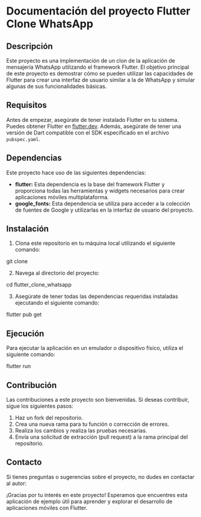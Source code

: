 # Documentación del proyecto Flutter Clone WhatsApp

## Descripción
Este proyecto es una implementación de un clon de la aplicación de mensajería WhatsApp utilizando el framework Flutter. El objetivo principal de este proyecto es demostrar cómo se pueden utilizar las capacidades de Flutter para crear una interfaz de usuario similar a la de WhatsApp y simular algunas de sus funcionalidades básicas.

## Requisitos
Antes de empezar, asegúrate de tener instalado Flutter en tu sistema. Puedes obtener Flutter en [flutter.dev](https://flutter.dev/). Además, asegúrate de tener una versión de Dart compatible con el SDK especificado en el archivo `pubspec.yaml`.

## Dependencias
Este proyecto hace uso de las siguientes dependencias:

- **flutter:** Esta dependencia es la base del framework Flutter y proporciona todas las herramientas y widgets necesarios para crear aplicaciones móviles multiplataforma.
- **google_fonts:** Esta dependencia se utiliza para acceder a la colección de fuentes de Google y utilizarlas en la interfaz de usuario del proyecto.

## Instalación
1. Clona este repositorio en tu máquina local utilizando el siguiente comando:

git clone <URL del repositorio>

2. Navega al directorio del proyecto:

cd flutter_clone_whatsapp


3. Asegúrate de tener todas las dependencias requeridas instaladas ejecutando el siguiente comando:

flutter pub get

## Ejecución
Para ejecutar la aplicación en un emulador o dispositivo físico, utiliza el siguiente comando:

flutter run

## Contribución
Las contribuciones a este proyecto son bienvenidas. Si deseas contribuir, sigue los siguientes pasos:

1. Haz un fork del repositorio.
2. Crea una nueva rama para tu función o corrección de errores.
3. Realiza los cambios y realiza las pruebas necesarias.
4. Envía una solicitud de extracción (pull request) a la rama principal del repositorio.

## Contacto
Si tienes preguntas o sugerencias sobre el proyecto, no dudes en contactar al autor:

¡Gracias por tu interés en este proyecto! Esperamos que encuentres esta aplicación de ejemplo útil para aprender y explorar el desarrollo de aplicaciones móviles con Flutter.
